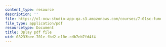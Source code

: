 ```yaml
---
content_type: resource
description: ''
file: https://ol-ocw-studio-app-qa.s3.amazonaws.com/courses/7-01sc-fundamentals-of-biology-fall-2011/08233bee701efbd2e10ecdb7eb7fd4f4_TnpCMgtDPgk.pdf
file_type: application/pdf
resourcetype: Document
title: 3play pdf file
uid: 08233bee-701e-fbd2-e10e-cdb7eb7fd4f4
---
```

